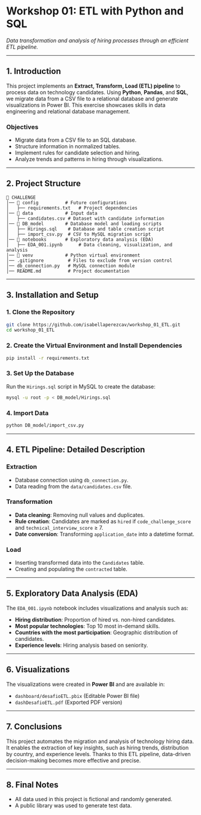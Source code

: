 # **Workshop 01: ETL with Python and SQL**  

*Data transformation and analysis of hiring processes through an efficient ETL pipeline.*  

---  

## **1. Introduction**  
This project implements an **Extract, Transform, Load (ETL) pipeline** to process data on technology candidates. Using **Python**, **Pandas**, and **SQL**, we migrate data from a CSV file to a relational database and generate visualizations in Power BI. This exercise showcases skills in data engineering and relational database management.  

### **Objectives**  
- Migrate data from a CSV file to an SQL database.  
- Structure information in normalized tables.  
- Implement rules for candidate selection and hiring.  
- Analyze trends and patterns in hiring through visualizations.  

---  

## **2. Project Structure**  

```
📂 CHALLENGE
│── 📂 config          # Future configurations
│   ├── requirements.txt   # Project dependencies
│── 📂 data            # Input data
│   ├── candidates.csv # Dataset with candidate information
│── 📂 DB_model        # Database model and loading scripts
│   ├── Hirings.sql    # Database and table creation script
│   ├── import_csv.py  # CSV to MySQL migration script
│── 📂 notebooks       # Exploratory data analysis (EDA)
│   ├── EDA_001.ipynb      # Data cleaning, visualization, and analysis
│── 📂 venv            # Python virtual environment
│── .gitignore         # Files to exclude from version control
│── db_connection.py   # MySQL connection module
│── README.md          # Project documentation
```  

---  

## **3. Installation and Setup**  

### **1. Clone the Repository**  
```bash
git clone https://github.com/isabellaperezcav/workshop_01_ETL.git
cd workshop_01_ETL
```  

### **2. Create the Virtual Environment and Install Dependencies**  
```bash
pip install -r requirements.txt
```  

### **3. Set Up the Database**  
Run the `Hirings.sql` script in MySQL to create the database:  
```bash
mysql -u root -p < DB_model/Hirings.sql
```  

### **4. Import Data**  
```bash
python DB_model/import_csv.py
```  

---  

## **4. ETL Pipeline: Detailed Description**  

### **Extraction**  
- Database connection using `db_connection.py`.  
- Data reading from the `data/candidates.csv` file.  

### **Transformation**  
- **Data cleaning**: Removing null values and duplicates.  
- **Rule creation**: Candidates are marked as `hired` if `code_challenge_score` and `technical_interview_score` ≥ 7.  
- **Date conversion**: Transforming `application_date` into a datetime format.  

### **Load**  
- Inserting transformed data into the `Candidates` table.  
- Creating and populating the `contracted` table.  

---  

## **5. Exploratory Data Analysis (EDA)**  

The `EDA_001.ipynb` notebook includes visualizations and analysis such as:  

- **Hiring distribution**: Proportion of hired vs. non-hired candidates.  
- **Most popular technologies**: Top 10 most in-demand skills.  
- **Countries with the most participation**: Geographic distribution of candidates.  
- **Experience levels**: Hiring analysis based on seniority.  

---  

## **6. Visualizations**  
The visualizations were created in **Power BI** and are available in:  

- `dashboard/desafioETL.pbix` (Editable Power BI file)  
- `dashDesafioETL.pdf` (Exported PDF version)  

---  

## **7. Conclusions**  
This project automates the migration and analysis of technology hiring data. It enables the extraction of key insights, such as hiring trends, distribution by country, and experience levels. Thanks to this ETL pipeline, data-driven decision-making becomes more effective and precise.  

---  

## **8. Final Notes**  
- All data used in this project is fictional and randomly generated.  
- A public library was used to generate test data.  